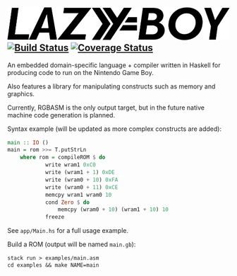 ![LAZYBOY](meta/logo.png)
[![Build Status](https://travis-ci.org/ix/lazyboy.svg?branch=master)](https://travis-ci.org/ix/lazyboy)
[![Coverage Status](https://coveralls.io/repos/github/ix/lazyboy/badge.svg?branch=master)](https://coveralls.io/github/ix/lazyboy?branch=master)
---

An embedded domain-specific language + compiler written in Haskell for producing code to run on the Nintendo Game Boy.

Also features a library for manipulating constructs such as memory and graphics.

Currently, RGBASM is the only output target, but in the future native machine code generation is planned.

Syntax example (will be updated as more complex constructs are added):
```haskell
main :: IO ()
main = rom >>= T.putStrLn
    where rom = compileROM $ do
            write wram1 0xC0
            write (wram1 + 1) 0xDE
            write (wram0 + 10) 0xFA
            write (wram0 + 11) 0xCE
            memcpy wram1 wram0 10
            cond Zero $ do
                memcpy (wram0 + 10) (wram1 + 10) 10
            freeze

```

See `app/Main.hs` for a full usage example.

Build a ROM (output will be named `main.gb`):
```
stack run > examples/main.asm
cd examples && make NAME=main
```